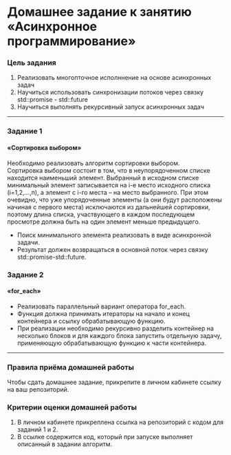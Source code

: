 # Домашнее задание к занятию «Асинхронное программирование»

### Цель задания

1. Реализовать многопточное исполннение на основе асинхронных задач
2. Научиться использовать синхронизации потоков через связку std::promise - std::future
3. Научиться выполнять рекурсивный запуск асинхронных задач

------

### Задание 1

#### «Сортировка выбором»

Необходимо реализовать алгоритм сортировки выбором.<br/>
Сортировка выбором состоит в том, что в неупорядоченном списке находится наименьший элемент. Выбранный в исходном списке минимальный элемент записывается на i-е место исходного списка (i=1,2,…,п), а элемент с i-го места – на место выбранного. При этом очевидно, что уже упорядоченные элементы (а они будут расположены начиная с первого места) исключаются из дальнейшей сортировки, поэтому длина списка, участвующего в каждом последующем просмотре должна быть на один элемент меньше предыдущего.<br/>
* Поиск минимального элемента реализовать в виде асинхронной задачи.<br/>
* Результат должен возвращаться в основной поток через связку std::promise-std::future.

### Задание 2

#### «for_each»

* Реализовать параллельный вариант оператора for_each.<br/>
* Функция должна принимать итераторы на начало и конец контейнера и ссылку обрабатывающую функцию.<br/>
* При реализации необходимо рекурсивно разделить контейнер на несколько блоков и для каждого блока запустить отдельную задачу, применяющую обрабатывающую функцию к части контейнера.

------

### Правила приёма домашней работы

Чтобы сдать домашнее задание, прикрепите в личном кабинете ссылку на ваш репозиторий.

### Критерии оценки домашней работы

1. В личном кабинете прикреплена ссылка на репозиторий с кодом для заданий 1 и 2.
2. В ссылке содержится код, который при запуске выполняет описанный в задании алгоритм.